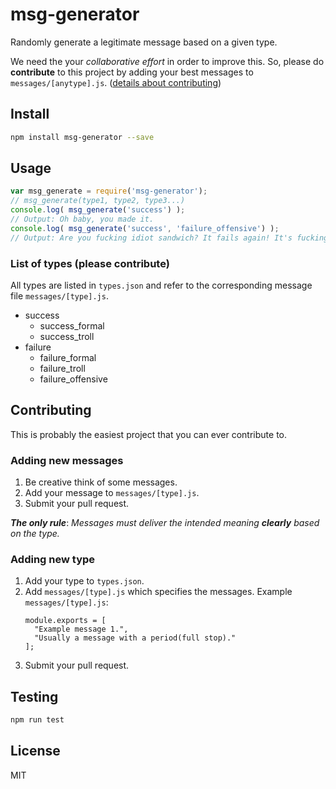 # msg-generator
Randomly generate a legitimate message based on a given type. 

We need the your *collaborative effort*  in order to improve this. So, please do **contribute** to this project by adding your best messages to `messages/[anytype].js`. ([details about contributing](#contributing))

## Install
```bash
npm install msg-generator --save
```

## Usage
```js
var msg_generate = require('msg-generator');
// msg_generate(type1, type2, type3...)
console.log( msg_generate('success') );
// Output: Oh baby, you made it.
console.log( msg_generate('success', 'failure_offensive') );
// Output: Are you fucking idiot sandwich? It fails again! It's fucking raw!
```

### List of types (please contribute)
All types are listed in `types.json` and refer to the corresponding message file `messages/[type].js`. 
- success
  - success_formal
  - success_troll
- failure
  - failure_formal
  - failure_troll
  - failure_offensive

## Contributing
This is probably the easiest project that you can ever contribute to. 
### Adding new messages
1. Be creative think of some messages.
2. Add your message to `messages/[type].js`.
3. Submit your pull request.

***The only rule***:
*Messages must deliver the intended meaning ***clearly*** based on the type.*

### Adding new type
1. Add your type to `types.json`.
2. Add `messages/[type].js` which specifies the messages.
   Example `messages/[type].js`:
   ```
   module.exports = [ 
     "Example message 1.",
     "Usually a message with a period(full stop)."
   ];
   ```
3. Submit your pull request.

## Testing
```bash
npm run test
```

## License
MIT
